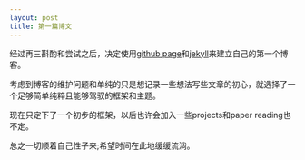 ```yaml
---
layout: post
title: 第一篇博文
---
```

经过再三斟酌和尝试之后，决定使用<a href="https://pages.github.com">github page</a>和<a href="http://jekyllcn.com/">jekyll</a>来建立自己的第一个博客。
<!--more-->
考虑到博客的维护问题和单纯的只是想记录一些想法写些文章的初心，就选择了一个足够简单纯粹且能够驾驭的框架和主题。

现在只定下了一个初步的框架，以后也许会加入一些projects和paper reading也不定。

总之一切顺着自己性子来;希望时间在此地缓缓流淌。
